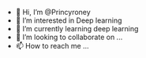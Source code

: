 - 👋 Hi, I’m @Princyroney
- 👀 I’m interested in Deep learning
- 🌱 I’m currently learning deep learning
- 💞️ I’m looking to collaborate on ...
- 📫 How to reach me ...

<!---
Princyroney/Princyroney is a ✨ special ✨ repository because its `README.md` (this file) appears on your GitHub profile.
You can click the Preview link to take a look at your changes.
--->
